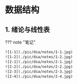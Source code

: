 # 数据结构

## 1. 绪论与线性表

??? note "笔记"

    ![1-1](./pic/dsa/notes/1-1.jpg)
    ![1-2](./pic/dsa/notes/1-2.jpg)
    ![2-1](./pic/dsa/notes/2-1.jpg)
    ![2-2](./pic/dsa/notes/2-2.jpg)
    ![2-3](./pic/dsa/notes/2-3.jpg)
    ![2-4](./pic/dsa/notes/2-4.jpg)

<!---

??? tip "错题整理"

## 2. 栈、队列与矩阵

??? note "笔记"

??? tip "错题整理"

## 3. 树与二叉树

??? note "笔记"

??? tip "错题整理"

## 4. 树的应用与图的基础

??? note "笔记"

??? tip "错题整理"

## 5. 图的遍历和应用

??? note "笔记"

??? tip "错题整理"

## 6. 图

??? note "笔记"

??? tip "错题整理"

## 7. 查找

??? note "笔记"

??? tip "错题整理"

## 8. 排序

??? note "笔记"

??? tip "错题整理"

## 9. 红黑树

??? note "笔记"

??? tip "错题整理"

## 10. KMP算法

??? note "笔记"

??? tip "错题整理"

--->

